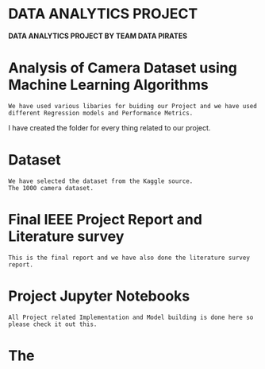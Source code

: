 # DATA ANALYTICS PROJECT 

**DATA ANALYTICS PROJECT BY TEAM DATA PIRATES**

# Analysis of Camera Dataset using Machine Learning Algorithms
    We have used various libaries for buiding our Project and we have used different Regression models and Performance Metrics.

I have created the folder for every thing related to our project.
# Dataset
    We have selected the dataset from the Kaggle source.
    The 1000 camera dataset.
# Final IEEE Project Report and Literature survey
    This is the final report and we have also done the literature survey report.
# Project Jupyter Notebooks
    All Project related Implementation and Model building is done here so please check it out this.
# The 
